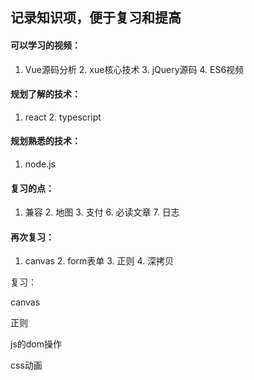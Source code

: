 ## 记录知识项，便于复习和提高

#### 可以学习的视频：

1. Vue源码分析		2. xue核心技术		3. jQuery源码		4. ES6视频

#### 规划了解的技术：

1. react		2. typescript

#### 规划熟悉的技术：

1. node.js

#### 复习的点：

1. 兼容		2. 地图		3. 支付		6. 必读文章		7. 日志

#### 再次复习：

1. canvas		2. form表单		3. 正则		4.  深拷贝





复习：

canvas

正则

js的dom操作

css动画